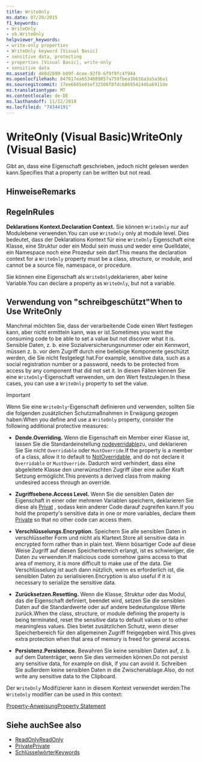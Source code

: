 ```yaml
---
title: WriteOnly
ms.date: 07/20/2015
f1_keywords:
- WriteOnly
- vb.WriteOnly
helpviewer_keywords:
- write-only properties
- WriteOnly keyword [Visual Basic]
- sensitive data, protecting
- properties [Visual Basic], write-only
- sensitive data
ms.assetid: 488d2899-b09f-4cee-92f0-6f9f9fc4f944
ms.openlocfilehash: 847617ea6534089857a759fbea3bb16a3a5a36a1
ms.sourcegitcommit: 17ee6605e01ef32506f8fdc686954244ba6911de
ms.translationtype: MT
ms.contentlocale: de-DE
ms.lasthandoff: 11/22/2019
ms.locfileid: "74344191"
---
```

# <a name="writeonly-visual-basic"></a><span data-ttu-id="979ff-102">WriteOnly (Visual Basic)</span><span class="sxs-lookup"><span data-stu-id="979ff-102">WriteOnly (Visual Basic)</span></span>
<span data-ttu-id="979ff-103">Gibt an, dass eine Eigenschaft geschrieben, jedoch nicht gelesen werden kann.</span><span class="sxs-lookup"><span data-stu-id="979ff-103">Specifies that a property can be written but not read.</span></span>  
  
## <a name="remarks"></a><span data-ttu-id="979ff-104">Hinweise</span><span class="sxs-lookup"><span data-stu-id="979ff-104">Remarks</span></span>  
  
## <a name="rules"></a><span data-ttu-id="979ff-105">Regeln</span><span class="sxs-lookup"><span data-stu-id="979ff-105">Rules</span></span>  
 <span data-ttu-id="979ff-106">**Deklarations Kontext.**</span><span class="sxs-lookup"><span data-stu-id="979ff-106">**Declaration Context.**</span></span> <span data-ttu-id="979ff-107">Sie können `WriteOnly` nur auf Modulebene verwenden.</span><span class="sxs-lookup"><span data-stu-id="979ff-107">You can use `WriteOnly` only at module level.</span></span> <span data-ttu-id="979ff-108">Dies bedeutet, dass der Deklarations Kontext für eine `WriteOnly` Eigenschaft eine Klasse, eine Struktur oder ein Modul sein muss und weder eine Quelldatei, ein Namespace noch eine Prozedur sein darf.</span><span class="sxs-lookup"><span data-stu-id="979ff-108">This means the declaration context for a `WriteOnly` property must be a class, structure, or module, and cannot be a source file, namespace, or procedure.</span></span>  
  
 <span data-ttu-id="979ff-109">Sie können eine Eigenschaft als `WriteOnly`deklarieren, aber keine Variable.</span><span class="sxs-lookup"><span data-stu-id="979ff-109">You can declare a property as `WriteOnly`, but not a variable.</span></span>  
  
## <a name="when-to-use-writeonly"></a><span data-ttu-id="979ff-110">Verwendung von "schreibgeschützt"</span><span class="sxs-lookup"><span data-stu-id="979ff-110">When to Use WriteOnly</span></span>  
 <span data-ttu-id="979ff-111">Manchmal möchten Sie, dass der verarbeitende Code einen Wert festlegen kann, aber nicht ermitteln kann, was er ist.</span><span class="sxs-lookup"><span data-stu-id="979ff-111">Sometimes you want the consuming code to be able to set a value but not discover what it is.</span></span> <span data-ttu-id="979ff-112">Sensible Daten, z. b. eine Sozialversicherungsnummer oder ein Kennwort, müssen z. b. vor dem Zugriff durch eine beliebige Komponente geschützt werden, die Sie nicht festgelegt hat.</span><span class="sxs-lookup"><span data-stu-id="979ff-112">For example, sensitive data, such as a social registration number or a password, needs to be protected from access by any component that did not set it.</span></span> <span data-ttu-id="979ff-113">In diesen Fällen können Sie eine `WriteOnly`-Eigenschaft verwenden, um den Wert festzulegen.</span><span class="sxs-lookup"><span data-stu-id="979ff-113">In these cases, you can use a `WriteOnly` property to set the value.</span></span>  
  
> [!IMPORTANT]
> <span data-ttu-id="979ff-114">Wenn Sie eine `WriteOnly`-Eigenschaft definieren und verwenden, sollten Sie die folgenden zusätzlichen Schutzmaßnahmen in Erwägung gezogen haben:</span><span class="sxs-lookup"><span data-stu-id="979ff-114">When you define and use a `WriteOnly` property, consider the following additional protective measures:</span></span>  
  
- <span data-ttu-id="979ff-115">**Dende.**</span><span class="sxs-lookup"><span data-stu-id="979ff-115">**Overriding.**</span></span> <span data-ttu-id="979ff-116">Wenn die Eigenschaft ein Member einer Klasse ist, lassen Sie die Standardeinstellung [nodeverridable](../../../visual-basic/language-reference/modifiers/notoverridable.md)zu, und deklarieren Sie Sie nicht `Overridable` oder `MustOverride`.</span><span class="sxs-lookup"><span data-stu-id="979ff-116">If the property is a member of a class, allow it to default to [NotOverridable](../../../visual-basic/language-reference/modifiers/notoverridable.md), and do not declare it `Overridable` or `MustOverride`.</span></span> <span data-ttu-id="979ff-117">Dadurch wird verhindert, dass eine abgeleitete Klasse den unerwünschten Zugriff über eine außer Kraft Setzung ermöglicht.</span><span class="sxs-lookup"><span data-stu-id="979ff-117">This prevents a derived class from making undesired access through an override.</span></span>  
  
- <span data-ttu-id="979ff-118">**Zugriffsebene.**</span><span class="sxs-lookup"><span data-stu-id="979ff-118">**Access Level.**</span></span> <span data-ttu-id="979ff-119">Wenn Sie die sensiblen Daten der Eigenschaft in einer oder mehreren Variablen speichern, deklarieren Sie diese als [Privat](../../../visual-basic/language-reference/modifiers/private.md) , sodass kein anderer Code darauf zugreifen kann.</span><span class="sxs-lookup"><span data-stu-id="979ff-119">If you hold the property's sensitive data in one or more variables, declare them [Private](../../../visual-basic/language-reference/modifiers/private.md) so that no other code can access them.</span></span>  
  
- <span data-ttu-id="979ff-120">**Verschlüsselungs.**</span><span class="sxs-lookup"><span data-stu-id="979ff-120">**Encryption.**</span></span> <span data-ttu-id="979ff-121">Speichern Sie alle sensiblen Daten in verschlüsselter Form und nicht als Klartext.</span><span class="sxs-lookup"><span data-stu-id="979ff-121">Store all sensitive data in encrypted form rather than in plain text.</span></span> <span data-ttu-id="979ff-122">Wenn bösartiger Code auf diese Weise Zugriff auf diesen Speicherbereich erlangt, ist es schwieriger, die Daten zu verwenden.</span><span class="sxs-lookup"><span data-stu-id="979ff-122">If malicious code somehow gains access to that area of memory, it is more difficult to make use of the data.</span></span> <span data-ttu-id="979ff-123">Die Verschlüsselung ist auch dann nützlich, wenn es erforderlich ist, die sensiblen Daten zu serialisieren.</span><span class="sxs-lookup"><span data-stu-id="979ff-123">Encryption is also useful if it is necessary to serialize the sensitive data.</span></span>  
  
- <span data-ttu-id="979ff-124">**Zurücksetzen.**</span><span class="sxs-lookup"><span data-stu-id="979ff-124">**Resetting.**</span></span> <span data-ttu-id="979ff-125">Wenn die Klasse, Struktur oder das Modul, das die Eigenschaft definiert, beendet wird, setzen Sie die sensiblen Daten auf die Standardwerte oder auf andere bedeutungslose Werte zurück.</span><span class="sxs-lookup"><span data-stu-id="979ff-125">When the class, structure, or module defining the property is being terminated, reset the sensitive data to default values or to other meaningless values.</span></span> <span data-ttu-id="979ff-126">Dies bietet zusätzlichen Schutz, wenn dieser Speicherbereich für den allgemeinen Zugriff freigegeben wird.</span><span class="sxs-lookup"><span data-stu-id="979ff-126">This gives extra protection when that area of memory is freed for general access.</span></span>  
  
- <span data-ttu-id="979ff-127">**Persistenz.**</span><span class="sxs-lookup"><span data-stu-id="979ff-127">**Persistence.**</span></span> <span data-ttu-id="979ff-128">Bewahren Sie keine sensiblen Daten auf, z. b. auf dem Datenträger, wenn Sie dies vermeiden können.</span><span class="sxs-lookup"><span data-stu-id="979ff-128">Do not persist any sensitive data, for example on disk, if you can avoid it.</span></span> <span data-ttu-id="979ff-129">Schreiben Sie außerdem keine sensiblen Daten in die Zwischenablage.</span><span class="sxs-lookup"><span data-stu-id="979ff-129">Also, do not write any sensitive data to the Clipboard.</span></span>  
  
 <span data-ttu-id="979ff-130">Der `WriteOnly` Modifizierer kann in diesem Kontext verwendet werden:</span><span class="sxs-lookup"><span data-stu-id="979ff-130">The `WriteOnly` modifier can be used in this context:</span></span>  
  
 [<span data-ttu-id="979ff-131">Property-Anweisung</span><span class="sxs-lookup"><span data-stu-id="979ff-131">Property Statement</span></span>](../../../visual-basic/language-reference/statements/property-statement.md)  
  
## <a name="see-also"></a><span data-ttu-id="979ff-132">Siehe auch</span><span class="sxs-lookup"><span data-stu-id="979ff-132">See also</span></span>

- [<span data-ttu-id="979ff-133">ReadOnly</span><span class="sxs-lookup"><span data-stu-id="979ff-133">ReadOnly</span></span>](../../../visual-basic/language-reference/modifiers/readonly.md)
- [<span data-ttu-id="979ff-134">Private</span><span class="sxs-lookup"><span data-stu-id="979ff-134">Private</span></span>](../../../visual-basic/language-reference/modifiers/private.md)
- [<span data-ttu-id="979ff-135">Schlüsselwörter</span><span class="sxs-lookup"><span data-stu-id="979ff-135">Keywords</span></span>](../../../visual-basic/language-reference/keywords/index.md)

